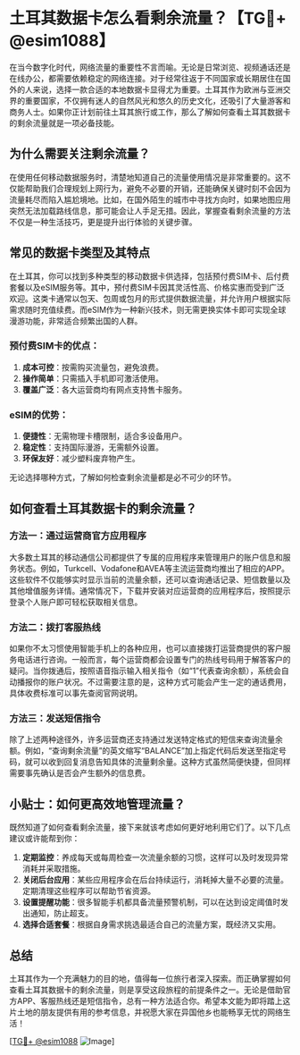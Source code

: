 # 土耳其数据卡怎么看剩余流量？【TG💪+ @esim1088】

在当今数字化时代，网络流量的重要性不言而喻。无论是日常浏览、视频通话还是在线办公，都需要依赖稳定的网络连接。对于经常往返于不同国家或长期居住在国外的人来说，选择一款合适的本地数据卡显得尤为重要。土耳其作为欧洲与亚洲交界的重要国家，不仅拥有迷人的自然风光和悠久的历史文化，还吸引了大量游客和商务人士。如果你正计划前往土耳其旅行或工作，那么了解如何查看土耳其数据卡的剩余流量就是一项必备技能。

## 为什么需要关注剩余流量？

在使用任何移动数据服务时，清楚地知道自己的流量使用情况是非常重要的。这不仅能帮助我们合理规划上网行为，避免不必要的开销，还能确保关键时刻不会因为流量耗尽而陷入尴尬境地。比如，在国外陌生的城市中寻找方向时，如果地图应用突然无法加载路线信息，那可能会让人手足无措。因此，掌握查看剩余流量的方法不仅是一种生活技巧，更是提升出行体验的关键步骤。

## 常见的数据卡类型及其特点

在土耳其，你可以找到多种类型的移动数据卡供选择，包括预付费SIM卡、后付费套餐以及eSIM服务等。其中，预付费SIM卡因其灵活性高、价格实惠而受到广泛欢迎。这类卡通常以包天、包周或包月的形式提供数据流量，并允许用户根据实际需求随时充值续费。而eSIM作为一种新兴技术，则无需更换实体卡即可实现全球漫游功能，非常适合频繁出国的人群。

### 预付费SIM卡的优点：
1. **成本可控**：按需购买流量包，避免浪费。
2. **操作简单**：只需插入手机即可激活使用。
3. **覆盖广泛**：各大运营商均有网点支持售卡服务。

### eSIM的优势：
1. **便捷性**：无需物理卡槽限制，适合多设备用户。
2. **稳定性**：支持国际漫游，无需额外设置。
3. **环保友好**：减少塑料废弃物产生。

无论选择哪种方式，了解如何检查剩余流量都是必不可少的环节。

## 如何查看土耳其数据卡的剩余流量？

### 方法一：通过运营商官方应用程序
大多数土耳其的移动通信公司都提供了专属的应用程序来管理用户的账户信息和服务状态。例如，Turkcell、Vodafone和AVEA等主流运营商均推出了相应的APP。这些软件不仅能够实时显示当前的流量余额，还可以查询通话记录、短信数量以及其他增值服务详情。通常情况下，下载并安装对应运营商的应用程序后，按照提示登录个人账户即可轻松获取相关信息。

### 方法二：拨打客服热线
如果你不太习惯使用智能手机上的各种应用，也可以直接拨打运营商提供的客户服务电话进行咨询。一般而言，每个运营商都会设置专门的热线号码用于解答客户的疑问。当你拨通后，按照语音指示输入相关指令（如“1”代表查询余额），系统会自动播报你的账户状况。不过需要注意的是，这种方式可能会产生一定的通话费用，具体收费标准可以事先查阅官网说明。

### 方法三：发送短信指令
除了上述两种途径外，许多运营商还支持通过发送特定格式的短信来查询流量余额。例如，“查询剩余流量”的英文缩写“BALANCE”加上指定代码后发送至指定号码，就可以收到回复消息告知具体的流量剩余量。这种方式虽然简便快捷，但同样需要事先确认是否会产生额外的信息费。

## 小贴士：如何更高效地管理流量？

既然知道了如何查看剩余流量，接下来就该考虑如何更好地利用它们了。以下几点建议或许能帮到你：

1. **定期监控**：养成每天或每周检查一次流量余额的习惯，这样可以及时发现异常消耗并采取措施。
2. **关闭后台应用**：某些应用程序会在后台持续运行，消耗掉大量不必要的流量。定期清理这些程序可以帮助节省资源。
3. **设置提醒功能**：很多智能手机都具备流量预警机制，可以在达到设定阈值时发出通知，防止超支。
4. **选择合适套餐**：根据自身需求挑选最适合自己的流量方案，既经济又实用。

## 总结

土耳其作为一个充满魅力的目的地，值得每一位旅行者深入探索。而正确掌握如何查看土耳其数据卡的剩余流量，则是享受这段旅程的前提条件之一。无论是借助官方APP、客服热线还是短信指令，总有一种方法适合你。希望本文能为即将踏上这片土地的朋友提供有用的参考信息，并祝愿大家在异国他乡也能畅享无忧的网络生活！

[[TG💪+ @esim1088](https://t.me/s/esim1088) ![Image](https://i.postimg.cc/4NQfJmqS/Snipaste-2025-05-13-00-14-12.png)]